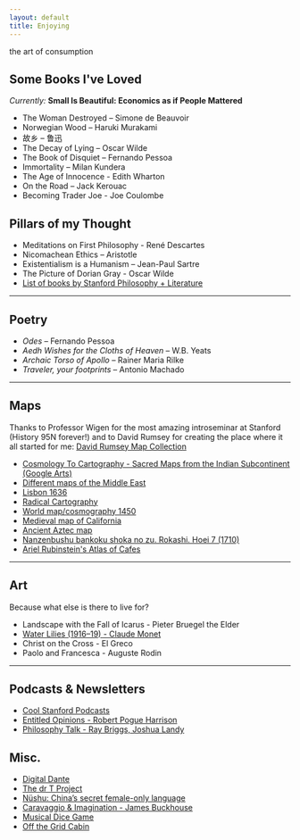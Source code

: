 ```yaml
---
layout: default
title: Enjoying
---
```

the art of consumption 
## Some Books I've Loved

*Currently:* **Small Is Beautiful: Economics as if People Mattered**

- The Woman Destroyed – Simone de Beauvoir  
- Norwegian Wood – Haruki Murakami  
- 故乡 – 鲁迅  
- The Decay of Lying – Oscar Wilde  
- The Book of Disquiet – Fernando Pessoa  
- Immortality – Milan Kundera  
- The Age of Innocence - Edith Wharton  
- On the Road – Jack Kerouac  
- Becoming Trader Joe - Joe Coulombe  

## Pillars of my Thought

- Meditations on First Philosophy - René Descartes  
- Nicomachean Ethics – Aristotle  
- Existentialism is a Humanism – Jean-Paul Sartre  
- The Picture of Dorian Gray - Oscar Wilde  
- [List of books by Stanford Philosophy + Literature](https://philit.stanford.edu/library/foundational-books)

---

## Poetry

- *Odes* – Fernando Pessoa  
- *Aedh Wishes for the Cloths of Heaven* – W.B. Yeats  
- *Archaic Torso of Apollo* – Rainer Maria Rilke  
- *Traveler, your footprints* – Antonio Machado  

---

## Maps

Thanks to Professor Wigen for the most amazing introseminar at Stanford (History 95N forever!) and to David Rumsey for creating the place where it all started for me: [David Rumsey Map Collection](https://www.davidrumsey.com/)  
- [Cosmology To Cartography - Sacred Maps from the Indian Subcontinent (Google Arts)](https://artsandculture.google.com/story/cosmology-to-cartography-sacred-maps-from-the-indian-subcontinent-kalakriti-archives/NgXRzO0BWWZ3Jw?hl=en)  
- [Different maps of the Middle East](https://mideast.unc.edu/where/)  
- [Lisbon 1636](https://searchworks.stanford.edu/view/nr407tj3054)  
- [Radical Cartography](http://radicalcartography.net)  
- [World map/cosmography 1450](https://searchworks.stanford.edu/view/11878243)  
- [Medieval map of California](https://www.reddit.com/media?url=https%3A%2F%2Fi.redd.it%2F4jt3bc42574c1.jpg)  
- [Ancient Aztec map](https://searchworks.stanford.edu/view/hq309zy6577)  
- [Nanzenbushu bankoku shoka no zu. Rokashi. Hoei 7 (1710)](https://exhibits.stanford.edu/david-rumsey-map-collection/catalog/dp874jj6432)  
- [Ariel Rubinstein's Atlas of Cafes](https://cafeatlas.org/)  

---

## Art

Because what else is there to live for?

- Landscape with the Fall of Icarus - Pieter Bruegel the Elder  
- [Water Lilies (1916–19) - Claude Monet](https://www.metmuseum.org/art/collection/search/437137)  
- Christ on the Cross - El Greco  
- Paolo and Francesca - Auguste Rodin  

---

## Podcasts & Newsletters
- [Cool Stanford Podcasts](https://community.stanford.edu/discover/cool-stanford-podcasts)  
- [Entitled Opinions - Robert Pogue Harrison](https://entitledopinions.stanford.edu/)  
- [Philosophy Talk - Ray Briggs, Joshua Landy](https://www.philosophytalk.org/)  


## Misc.

- [Digital Dante](https://digitaldante.columbia.edu/history/)  
- [The dr T Project](https://thedrtproject.blogspot.com/)  
- [Nüshu: China’s secret female-only language](https://www.bbc.com/travel/article/20200930-nshu-chinas-secret-female-only-language)  
- [Caravaggio & Imagination - James Buckhouse](https://jamesbuckhouse.substack.com/p/letter-35)  
- [Musical Dice Game](https://dice.humdrum.org/)  
- [Off the Grid Cabin](https://youtu.be/Je_WpPG4qM0?si=jFxdTHzlWd0kthuT)  

